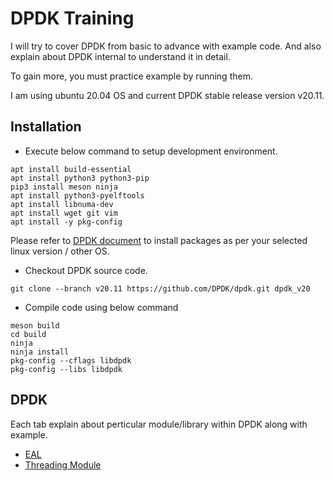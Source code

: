 # DPDK Training

I will try to cover DPDK from basic to advance with example code.
And also explain about DPDK internal to understand it in detail.

To gain more, you must practice example by running them.

I am using ubuntu 20.04 OS and current DPDK stable release version v20.11.

## Installation

* Execute below command to setup development environment.
```
apt install build-essential
apt install python3 python3-pip
pip3 install meson ninja
apt install python3-pyelftools
apt install libnuma-dev
apt install wget git vim
apt install -y pkg-config
```

Please refer to [DPDK document](https://doc.dpdk.org/guides/linux_gsg/sys_reqs.html#compilation-of-the-dpdk)
to install packages as per your selected linux version / other OS.

* Checkout DPDK source code.
```
git clone --branch v20.11 https://github.com/DPDK/dpdk.git dpdk_v20
```

* Compile code using below command
```
meson build
cd build
ninja
ninja install
pkg-config --cflags libdpdk
pkg-config --libs libdpdk
```

## DPDK

Each tab explain about perticular module/library within DPDK along with example.

* [EAL](modules/eal.md)
* [Threading Module](modules/threading.md)

